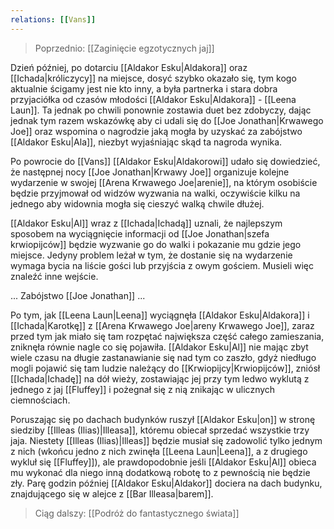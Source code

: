 ```yaml
---
relations: [[Vans]]
---
```

> Poprzednio: [[Zaginięcie egzotycznych jaj]]

Dzień później, po dotarciu [[Aldakor Esku|Aldakora]] oraz [[Ichada|króliczycy]] na miejsce, dosyć szybko okazało się, tym kogo aktualnie ścigamy jest nie kto inny, a była partnerka i stara dobra przyjaciółka od czasów młodości [[Aldakor Esku|Aldakora]] - [[Leena Laun]]. Ta jednak po chwili ponownie zostawia duet bez zdobyczy, dając jednak tym razem wskazówkę aby ci udali się do [[Joe Jonathan|Krwawego Joe]] oraz wspomina o nagrodzie jaką mogła by uzyskać za zabójstwo [[Aldakor Esku|Ala]], niezbyt wyjaśniając skąd ta nagroda wynika. 

Po powrocie do [[Vans]] [[Aldakor Esku|Aldakorowi]] udało się dowiedzieć, że następnej nocy [[Joe Jonathan|Krwawy Joe]] organizuje kolejne wydarzenie w swojej [[Arena Krwawego Joe|arenie]], na którym osobiście będzie przyjmował od widzów wyzwania na walki, oczywiście kilku na jednego aby widownia mogła się cieszyć walką chwile dłużej.

[[Aldakor Esku|Al]] wraz z [[Ichada|Ichadą]] uznali, że najlepszym sposobem na wyciągnięcie informacji od [[Joe Jonathan|szefa krwiopijców]] będzie wyzwanie go do walki i pokazanie mu gdzie jego miejsce. Jedyny problem leżał w tym, że dostanie się na wydarzenie wymaga bycia na liście gości lub przyjścia z owym gościem. Musieli więc znaleźć inne wejście.

...
Zabójstwo [[Joe Jonathan]]
...

Po tym, jak [[Leena Laun|Leena]] wyciągnęła [[Aldakor Esku|Aldakora]] i [[Ichada|Karotkę]] z [[Arena Krwawego Joe|areny Krwawego Joe]], zaraz przed tym jak miało się tam rozpętać największa część całego zamieszania, zniknęła równie nagle co się pojawiła. [[Aldakor Esku|Al]] nie mając zbyt wiele czasu na długie zastanawianie się nad tym co zaszło, gdyż niedługo mogli pojawić się tam ludzie należący do [[Krwiopijcy|Krwiopijców]], zniósł [[Ichada|Ichadę]] na dół wieży, zostawiając jej przy tym ledwo wyklutą z jednego z jaj [[Fluffey]] i pożegnał się z nią znikając w ulicznych ciemnościach.

Poruszając się po dachach budynków ruszył [[Aldakor Esku|on]] w stronę siedziby [[Illeas (Ilias)|Illeasa]], któremu obiecał sprzedać wszystkie trzy jaja. Niestety [[Illeas (Ilias)|Illeas]] będzie musiał się zadowolić tylko jednym z nich (wkońcu jedno z nich zwinęła [[Leena Laun|Leena]], a z drugiego wykluł się [[Fluffey]]), ale prawdopodobnie jeśli [[Aldakor Esku|Al]] obieca mu wykonać dla niego inną dodatkową robotę to z pewnością nie będzie zły.
Parę godzin później [[Aldakor Esku|Aldakor]] dociera na dach budynku, znajdującego się w alejce z [[Bar Illeasa|barem]].

> Ciąg dalszy: [[Podróż do fantastycznego świata]]